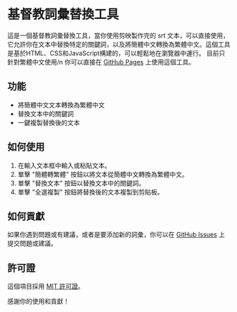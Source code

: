 # 基督教詞彙替換工具

這是一個基督教詞彙替換工具，當你使用剪映製作完的 srt 文本，可以直接使用，它允許你在文本中替換特定的關鍵詞，以及將簡體中文轉換為繁體中文。這個工具是基於HTML、CSS和JavaScript構建的，可以輕鬆地在瀏覽器中運行。
目前只針對繁體中文使用/n
你可以直接在 [GitHub Pages](https://enoooch0921.github.io/Srt-Christian-vocabulary-replacement/) 上使用這個工具。

## 功能

- 將簡體中文文本轉換為繁體中文
- 替換文本中的關鍵詞
- 一鍵複製替換後的文本

## 如何使用

1. 在輸入文本框中輸入或粘貼文本。
2. 單擊 "簡體轉繁體" 按鈕以將文本從簡體中文轉換為繁體中文。
3. 單擊 "替換文本" 按鈕以替換文本中的關鍵詞。
4. 單擊 "全選複製" 按鈕將替換後的文本複製到剪貼板。

## 如何貢獻
如果你遇到問題或有建議，或者是要添加新的詞彙，你可以在 [GitHub Issues](https://github.com/Enoooch0921/Srt-Christian-vocabulary-replacement/issues) 上提交問題或建議。

## 許可證

這個項目採用 [MIT 許可證](https://github.com/Enoooch0921/Srt-Christian-vocabulary-replacement/blob/main/LICENSE)。

感謝你的使用和貢獻！

